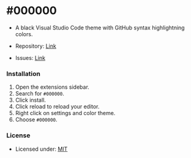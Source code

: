 # #000000

-   A black Visual Studio Code theme with GitHub syntax highlightning colors.

-   Repository: [Link](https://github.com/Levminer/000000)
-   Issues: [Link](https://github.com/Levminer/000000/issues)

### Installation

1. Open the extensions sidebar.
2. Search for `#000000`.
3. Click install.
4. Click reload to reload your editor.
5. Right click on settings and color theme.
6. Choose `#000000`.

### License

-   Licensed under: [MIT](https://github.com/Levminer/000000/blob/main/LICENSE.md)
